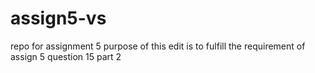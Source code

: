 # assign5-vs
repo for assignment 5
purpose of this edit is to fulfill the requirement of assign 5 question 15 part 2
